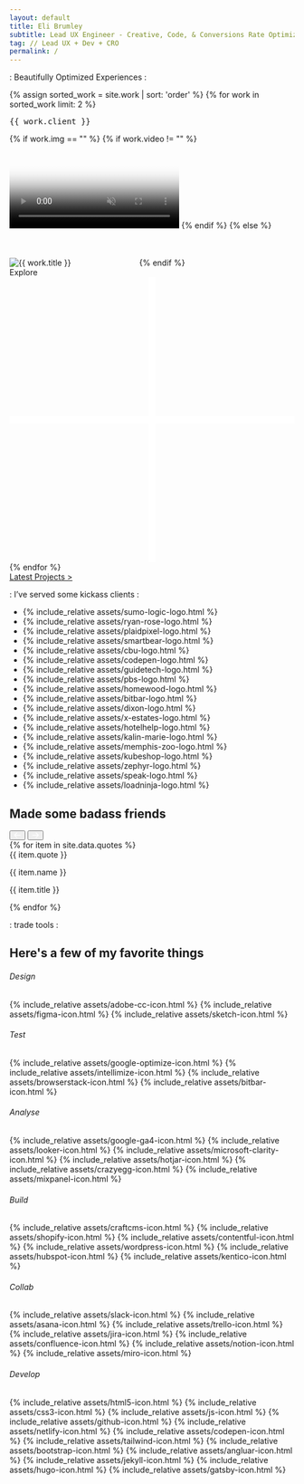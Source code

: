 ```yaml
---
layout: default
title: Eli Brumley
subtitle: Lead UX Engineer - Creative, Code, & Conversions Rate Optimization.
tag: // Lead UX + Dev + CRO
permalink: /
---
```


<section id="featured-cases" class="pt-2 pb-4 pb-sm-3 pt-xs-0">
	<div class="container center"> 
		<p class="hero-tag fog flex fx-align-center fx-just-center mb-4 mb-sm-2">
			<span class="blue dot-accent pre">:</span>
			<span class="sub-title pre">Beautifully Optimized Experiences</span>
			<span class="blue dot-accent pre">:</span>
		</p>
		<!-- <h2 class="mb-2">Beautifully Optimized Experiences</h2> -->
		<!-- <div class="mt-2 mb-5 center">
			<a href="/work" class="text-link">Latest Work <span class="ar">></span></a>
		</div> -->
		<div class="cards-grid flex fx-xs-col">
		{% assign sorted_work = site.work | sort: 'order' %}
		{% for work in sorted_work limit: 2 %}
			<div class="work-item fx-item-2 px-1 mb-2 pl-sm-0 px-xs-0 mb-xs-2 ">
				<div class="card-wrap tilt-card" data-tilt style="--cursor-x: 0px; --cursor-y: 0px;">
					<div class="card {{ work.className }}">
						<a class="post-link" href="{{ work.url }}"></a> 
						<pre class="work-cat center">{{ work.client }}</pre>
						<div class="work-image mt-xs-1"> 
							  {% if work.img == "" %}
							    {% if work.video != "" %}
							      <video id="vid" autoplay="" muted="" loop="" poster="{{ work.vidPoster }}" data-src="{{ work.vid }}"></video>
							    {% endif %}
							  {% else %}
							    <img class="lazyload" data-src="{{ work.img }}" alt="{{ work.title }}" />
									<svg width="113" height="63" viewBox="0 0 113 63" fill="none" xmlns="http://www.w3.org/2000/svg">
										<rect x="0" width="113" height="63" fill="transparent"/>
									</svg>
							  {% endif %}
						</div>
						<div class="plus-icon explore">
							<span>Explore</span>
							<svg viewBox="0 0 40 40">
								<defs><style>.plus-icon{fill:none;stroke:#fff;stroke-miterlimit:10}</style></defs>
								<path id="bar" class="plus-icon" d="M20 0v40"/>
								<path id="half-1" class="plus-icon" d="M0 20h20"/>
								<path id="half-2" class="plus-icon" d="M20 20h20"/>
							</svg>
						</div>
					</div>
					<div class="card-bg"></div>
					<div class="card-highlight"></div>
				</div>
			</div>
			{% endfor %}
		</div>
		<div class="mt-2 mb-0 mt-sm-1 center">
			<a href="/projects" class="text-link">Latest Projects <span class="ar">></span></a>
		</div>
	</div>
</section>

<div id="client-slide" class="mt-1 mt-xs-2 mb-4">
	<div class="container">
		<p class="hero-tag fog flex fx-align-center fx-just-center mb-3 mb-sm-2">
			<span class="blue dot-accent pre">:</span>
			<span class="sub-title pre">I’ve served some kickass clients</span>
			<span class="blue dot-accent pre">:</span>
		</p>
		<div class="client-slide-set"> 
			<ul class="set unselectable">
				<li class="md">{% include_relative assets/sumo-logic-logo.html %}</li>
				<li class="xl">{% include_relative assets/ryan-rose-logo.html %}</li>
				<li class="md">{% include_relative assets/plaidpixel-logo.html %}</li>
				<li class="">{% include_relative assets/smartbear-logo.html %}</li>
				<li class="xxxl">{% include_relative assets/cbu-logo.html %}</li>
				<li class="">{% include_relative assets/codepen-logo.html %}</li>
				<li class="md">{% include_relative assets/guidetech-logo.html %}</li>
				<li class="xl">{% include_relative assets/pbs-logo.html %}</li>
				<li class="lg">{% include_relative assets/homewood-logo.html %}</li>
				<li class="lg">{% include_relative assets/bitbar-logo.html %}</li>
				<li class="lg">{% include_relative assets/dixon-logo.html %}</li>
				<li class="xxl">{% include_relative assets/x-estates-logo.html %}</li>
				<li class="">{% include_relative assets/hotelhelp-logo.html %}</li>
				<li class="">{% include_relative assets/kalin-marie-logo.html %}</li>
				<li class="xxxl">{% include_relative assets/memphis-zoo-logo.html %}</li>
				<li class="lg">{% include_relative assets/kubeshop-logo.html %}</li>
				<li class="lg">{% include_relative assets/zephyr-logo.html %}</li>
				<li class="xxxl">{% include_relative assets/speak-logo.html %}</li>
				<li class="lg">{% include_relative assets/loadninja-logo.html %}</li>
			</ul>
		</div>
	</div>
</div>

<div id="quotes" class="pt-3 pb-5 pt-sm-1 pb-sm-3 pt-xs-0"> 
	<div class="container">
		<!-- <p class="hero-tag fog flex fx-align-center fx-just-center mb-3 mb-sm-2">
			<span class="blue dot-accent pre">:</span>
			<span class="sub-title pre">Made some badass friends</span>
			<span class="blue dot-accent pre">:</span>
		</p> -->
		<h2 class="mb-1 center">Made some badass friends</h2>
		<div class="quote-wrap pt-1 pb-1">
			<button id="scrollLeft"><svg width="12" height="11" viewBox="0 0 12 11" fill="none" xmlns="http://www.w3.org/2000/svg"><path d="M5.00684 10.3636L5.86621 9.51542L2.32826 5.97747H11.4912V4.74979H2.32826L5.86621 1.22301L5.00684 0.363632L0.00683594 5.36363L5.00684 10.3636Z" fill="white"/></svg></button>
			<button id="scrollRight"><svg width="12" height="11" viewBox="0 0 12 11" fill="none" xmlns="http://www.w3.org/2000/svg"><path d="M6.98438 10.3636L6.125 9.51542L9.66295 5.97747H0.5V4.74979H9.66295L6.125 1.22301L6.98438 0.363632L11.9844 5.36363L6.98438 10.3636Z" fill="white"/></svg></button>
			<div id="scrollContainer" class="flex fx-no-wrap">
				{% for item in site.data.quotes %}
				<div class="quote-item py-2 px-2 py-sm-1 px-sm-1 mb-1">
					<div class="quote">{{ item.quote }}</div>
					<div class="flex fx-align-center quote-meta">
						<img class="lazyload" data-src="/assets/{{ item.img }}" />
						<div class="quote-meta-label">
							<p class="name">{{ item.name }}</p>
							<p class="title">{{ item.title }}</p>
						</div>
					</div>
				</div>
				{% endfor %}
			</div>
		</div>
	</div>
</div>
 
<div id="tools" class="py-4 pt-md-2 pt-sm-1">
	<div class="container">
		<p class="hero-tag fog flex fx-align-center fx-just-center">
			<span class="blue dot-accent pre">:</span>
			<span class="sub-title pre">trade tools</span>
			<span class="blue dot-accent pre">:</span>
		</p>
		<h2 class="flex fx-align-center fx-just-center center mb-1">Here's a few of my favorite things</h2>
		<div class="flex fx-just-apart fx-wrap">
			<div class="tools-grid">
				<div class="flex fx-just-apart fx-wrap cards">
					<!-- Design -->
					<div class="fx-item-4 fx-item-sm-2 fx-item-xs-1">
						<h6 class="mb-sm-1 mt-xs-0">Design</h6>
						<div class="tool-set mb-2 mb-sm-0 mb-xs-0">
							<span class="tooltip" data-tooltip="Adobe Creative&nbsp;Cloud">{% include_relative assets/adobe-cc-icon.html %}</span>
							<span class="tooltip" data-tooltip="Figma">{% include_relative assets/figma-icon.html %}</span>
							<span class="tooltip" data-tooltip="Sketch&nbsp;app">{% include_relative assets/sketch-icon.html %}</span>
						</div>
					</div>
					<!-- Testing -->
					<div class="fx-item-4 fx-item-sm-2 fx-item-xs-1">
						<h6 class="mb-sm-1 mt-xs-0">Test</h6>
						<div class="tool-set mb-2 mb-sm-0 mb-xs-0">
							<span class="tooltip" data-tooltip="Google&nbsp;Optimize">{% include_relative assets/google-optimize-icon.html %}</span>
							<span class="tooltip" data-tooltip="Intellimize">{% include_relative assets/intellimize-icon.html %}</span>
							<span class="tooltip" data-tooltip="BrowserStack">{% include_relative assets/browserstack-icon.html %}</span>
							<span class="tooltip" data-tooltip="BitBar">{% include_relative assets/bitbar-icon.html %}</span>
						</div>
					</div>
					<!-- Analytics -->
					<div class="fx-item-4 fx-item-sm-2 fx-item-xs-1">
						<h6 class="mb-sm-1 mt-xs-0">Analyse</h6>
						<div class="tool-set mb-2 mb-sm-0 mb-xs-0">
							<span class="tooltip" data-tooltip="Google&nbsp;Analytics">{% include_relative assets/google-ga4-icon.html %}</span>
							<span class="tooltip" data-tooltip="Google&nbsp;Looker">{% include_relative assets/looker-icon.html %}</span>
							<span class="tooltip" data-tooltip="Clarity">{% include_relative assets/microsoft-clarity-icon.html %}</span>
							<span class="tooltip" data-tooltip="HotJar">{% include_relative assets/hotjar-icon.html %}</span>
							<span class="tooltip" data-tooltip="CrazyEgg">{% include_relative assets/crazyegg-icon.html %}</span>
							<span class="tooltip" data-tooltip="MixPanel">{% include_relative assets/mixpanel-icon.html %}</span>
						</div>
					</div>
					<!-- CMS -->
					<div class="fx-item-4 fx-item-sm-2 fx-item-xs-1">
						<h6 class="mb-sm-1 mt-xs-0">Build</h6>
						<div class="tool-set mb-2 mb-sm-0 mb-xs-0">
							<span class="tooltip" data-tooltip="Craft&nbsp;CMS">{% include_relative assets/craftcms-icon.html %}</span>
							<span class="tooltip" data-tooltip="Shopify">{% include_relative assets/shopify-icon.html %}</span>
							<span class="tooltip" data-tooltip="Contentful">{% include_relative assets/contentful-icon.html %}</span>
							<span class="tooltip" data-tooltip="Wordpress">{% include_relative assets/wordpress-icon.html %}</span>
							<span class="tooltip" data-tooltip="Hubspot">{% include_relative assets/hubspot-icon.html %}</span>
							<span class="tooltip" data-tooltip="Kentico">{% include_relative assets/kentico-icon.html %}</span>
						</div>
					</div>
					<!-- Collab -->
					<div class="fx-item-2 fx-item-sm-2 fx-item-xs-1">
						<h6 class="mb-sm-1 mt-xs-0">Collab</h6>
						<div class="tool-set mb-2 mb-sm-0 mb-xs-0"> 
							<span class="tooltip" data-tooltip="Slack">{% include_relative assets/slack-icon.html %}</span>
							<span class="tooltip" data-tooltip="Asana">{% include_relative assets/asana-icon.html %}</span>
							<span class="tooltip" data-tooltip="Trello">{% include_relative assets/trello-icon.html %}</span>
							<span class="tooltip" data-tooltip="Jira">{% include_relative assets/jira-icon.html %}</span>
							<span class="tooltip" data-tooltip="Confluence">{% include_relative assets/confluence-icon.html %}</span>
							<span class="tooltip" data-tooltip="Notion">{% include_relative assets/notion-icon.html %}</span>
							<span class="tooltip" data-tooltip="Miro">{% include_relative assets/miro-icon.html %}</span>
						</div>
					</div>
					<!-- Code -->
					<div class="fx-item-2 fx-item-sm-2 fx-item-xs-1">
						<h6 class="mb-sm-1 mt-xs-0">Develop</h6>
						<div class="tool-set mb-2 mb-sm-0 mb-xs-0">
							<span class="tooltip" data-tooltip="HTML5">{% include_relative assets/html5-icon.html %}</span>
							<span class="tooltip" data-tooltip="CSS3">{% include_relative assets/css3-icon.html %}</span>
							<span class="tooltip" data-tooltip="Javascript">{% include_relative assets/js-icon.html %}</span>
							<span class="tooltip" data-tooltip="GitHub">{% include_relative assets/github-icon.html %}</span>
							<span class="tooltip" data-tooltip="Netlify">{% include_relative assets/netlify-icon.html %}</span>
							<span class="tooltip" data-tooltip="CodePen">{% include_relative assets/codepen-icon.html %}</span>
							<span class="tooltip" data-tooltip="Tailwind&nbsp;CSS">{% include_relative assets/tailwind-icon.html %}</span>
							<span class="tooltip" data-tooltip="Bootstrap">{% include_relative assets/bootstrap-icon.html %}</span>
							<span class="tooltip" data-tooltip="Angluar">{% include_relative assets/angluar-icon.html %}</span>
							<!-- <span class="tooltip" data-tooltip="React">{% include_relative assets/react-icon.html %}</span> -->
							<span class="tooltip" data-tooltip="Jekyll">{% include_relative assets/jekyll-icon.html %}</span>
							<span class="tooltip" data-tooltip="Hugo">{% include_relative assets/hugo-icon.html %}</span>
							<span class="tooltip" data-tooltip="Gatsby">{% include_relative assets/gatsby-icon.html %}</span>
						</div>
					</div>
				</div>
			</div>
		</div>
	</div>
</div>

<script>
( function( $ ) {

	"use strict";

  $(".tilt-card").tilt({ 
    maxTilt: 13,
    perspective: 2000,
    easing: "cubic-bezier(.03,.98,.52,.99)",
    speed: 1000,
    glare: false,
    maxGlare: 0.5,
    scale: 1.02
  });
  
}( jQuery ) );
</script>